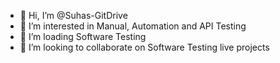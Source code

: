 - 👋 Hi, I’m @Suhas-GitDrive
- 👀 I’m interested in Manual, Automation and API Testing
- 🌱 I’m loading Software Testing
- 💞️ I’m looking to collaborate on Software Testing live projects

<!---
Suhas-GitDrive/Suhas-GitDrive is a ✨ special ✨ repository because its `README.md` (this file) appears on your GitHub profile.
You can click the Preview link to take a look at your changes.
--->
